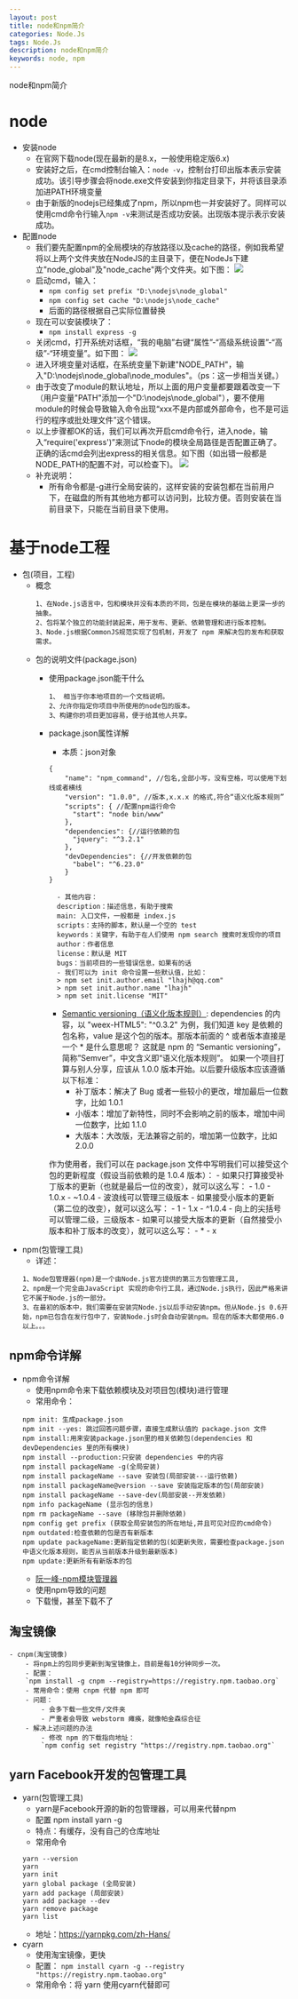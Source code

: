```yaml
---
layout: post
title: node和npm简介
categories: Node.Js
tags: Node.Js
description: node和npm简介
keywords: node, npm
---
```


node和npm简介

# node
- 安装node
	- 在官网下载node(现在最新的是8.x，一般使用稳定版6.x)
	- 安装好之后，在cmd控制台输入：`node -v`，控制台打印出版本表示安装成功。该引导步骤会将node.exe文件安装到你指定目录下，并将该目录添加进PATH环境变量
	- 由于新版的nodejs已经集成了npm，所以npm也一并安装好了。同样可以使用cmd命令行输入`npm -v`来测试是否成功安装。出现版本提示表示安装成功。
- 配置node
	- 我们要先配置npm的全局模块的存放路径以及cache的路径，例如我希望将以上两个文件夹放在NodeJS的主目录下，便在NodeJs下建立"node_global"及"node_cache"两个文件夹。如下图：
	![](http://i.imgur.com/cbKRW1k.png)
	- 启动cmd，输入：
		- `npm config set prefix "D:\nodejs\node_global"`
		- `npm config set cache "D:\nodejs\node_cache"`
		- 后面的路径根据自己实际位置替换
	- 现在可以安装模块了：
		- `npm install express -g `
	- 关闭cmd，打开系统对话框，“我的电脑”右键“属性”-“高级系统设置”-“高级”-“环境变量”。如下图：
	![](http://i.imgur.com/Grjl0J6.png)
	- 进入环境变量对话框，在系统变量下新建"NODE_PATH"，输入"D:\nodejs\node_global\node_modules"。（ps：这一步相当关键。）
	- 由于改变了module的默认地址，所以上面的用户变量都要跟着改变一下（用户变量"PATH"添加一个"D:\nodejs\node_global"），要不使用module的时候会导致输入命令出现“xxx不是内部或外部命令，也不是可运行的程序或批处理文件”这个错误。
	- 以上步骤都OK的话，我们可以再次开启cmd命令行，进入node，输入“require('express')”来测试下node的模块全局路径是否配置正确了。正确的话cmd会列出express的相关信息。如下图（如出错一般都是NODE_PATH的配置不对，可以检查下)。
	![](http://i.imgur.com/KdRh5Yr.png)
	- 补充说明：
		- 所有命令都是-g进行全局安装的，这样安装的安装包都在当前用户下，在磁盘的所有其他地方都可以访问到，比较方便。否则安装在当前目录下，只能在当前目录下使用。

# 基于node工程
- 包(项目，工程)
	- 概念
		```
		1、在Node.js语言中，包和模块并没有本质的不同，包是在模块的基础上更深一步的抽象。
		2、包将某个独立的功能封装起来，用于发布、更新、依赖管理和进行版本控制。
		3、Node.js根据CommonJS规范实现了包机制，开发了 npm 来解决包的发布和获取需求。
		```
	- 包的说明文件(package.json)
		- 使用package.json能干什么
			```
			1、 相当于你本地项目的一个文档说明。
			2、允许你指定你项目中所使用的node包的版本。
			3、构建你的项目更加容易，便于给其他人共享。
			```
		- package.json属性详解
			- 本质：json对象
			```
			{
				"name": "npm_command", //包名,全部小写，没有空格，可以使用下划线或者横线
				"version": "1.0.0", //版本,x.x.x 的格式,符合“语义化版本规则”
				"scripts": { //配置npm运行命令
				  "start": "node bin/www"
				},
				"dependencies": {//运行依赖的包
				  "jquery": "^3.2.1"
				},
				"devDependencies": {//开发依赖的包
				  "babel": "^6.23.0"
				}
			}
			```
				- 其他内容：
				description：描述信息，有助于搜索
				main: 入口文件，一般都是 index.js
				scripts：支持的脚本，默认是一个空的 test
				keywords：关键字，有助于在人们使用 npm search 搜索时发现你的项目
				author：作者信息
				license：默认是 MIT
				bugs：当前项目的一些错误信息，如果有的话
				- 我们可以为 init 命令设置一些默认值，比如：
				> npm set init.author.email "lhajh@qq.com"
				> npm set init.author.name "lhajh"
				> npm set init.license "MIT"
			- [Semantic versioning（语义化版本规则）](https://docs.npmjs.com/getting-started/semantic-versioning):
			dependencies 的内容，以 "weex-HTML5": "^0.3.2" 为例，我们知道 key 是依赖的包名称，value 是这个包的版本。那版本前面的 ^ 或者版本直接是一个 * 是什么意思呢？
			这就是 npm 的 “Semantic versioning”，简称”Semver”，中文含义即“语义化版本规则”。
			如果一个项目打算与别人分享，应该从 1.0.0 版本开始。以后要升级版本应该遵循以下标准：
				- 补丁版本：解决了 Bug 或者一些较小的更改，增加最后一位数字，比如 1.0.1
				- 小版本：增加了新特性，同时不会影响之前的版本，增加中间一位数字，比如 1.1.0
				- 大版本：大改版，无法兼容之前的，增加第一位数字，比如 2.0.0

			作为使用者，我们可以在 package.json 文件中写明我们可以接受这个包的更新程度（假设当前依赖的是 1.0.4 版本）：
				- 如果只打算接受补丁版本的更新（也就是最后一位的改变），就可以这么写： 
					- 1.0
					- 1.0.x
					- ~1.0.4
					- 波浪线可以管理三级版本
				- 如果接受小版本的更新（第二位的改变），就可以这么写： 
					- 1
					- 1.x
					- ^1.0.4
					- 向上的尖括号可以管理二级，三级版本
				- 如果可以接受大版本的更新（自然接受小版本和补丁版本的改变），就可以这么写： 
					- *
					- x
- npm(包管理工具)
	- 详述：
	```
	1、Node包管理器(npm)是一个由Node.js官方提供的第三方包管理工具,
	2、npm是一个完全由JavaScript 实现的命令行工具，通过Node.js执行，因此严格来讲它不属于Node.js的一部分。
	3、在最初的版本中，我们需要在安装完Node.js以后手动安装npm。但从Node.js 0.6开始，npm已包含在发行包中了，安装Node.js时会自动安装npm。现在的版本大都使用6.0以上。。。
	```

## npm命令详解
- npm命令详解
	- 使用npm命令来下载依赖模块及对项目包(模块)进行管理
	- 常用命令：
	```
	npm init: 生成package.json
	npm init --yes: 跳过回答问题步骤，直接生成默认值的 package.json 文件
	npm install:用来安装package.json里的相关依赖包(dependencies 和 devDependencies 里的所有模块)
	npm install --production:只安装 dependencies 中的内容
	npm install packageName -g(全局安装)
	npm install packageName --save 安装包(局部安装---运行依赖)
	npm install packageName@version --save 安装指定版本的包(局部安装)
	npm install packageName --save-dev(局部安装--开发依赖)
	npm info packageName (显示包的信息)
	npm rm packageName --save (移除包并删除依赖)
	npm config get prefix (获取全局安装包的所在地址,并且可见对应的cmd命令)
	npm outdated:检查依赖的包是否有新版本
	npm update packageName:更新指定依赖的包(如更新失败，需要检查package.json中语义化版本规则，能否从当前版本升级到最新版本)
	npm update:更新所有有新版本的包
	```
	- [阮一峰-npm模块管理器](http://javascript.ruanyifeng.com/nodejs/npm.html)
	- 使用npm导致的问题
	- 下载慢，甚至下载不了

## 淘宝镜像
	- cnpm(淘宝镜像)
		- 将npm上的包同步更新到淘宝镜像上，目前是每10分钟同步一次。
		- 配置：
		`npm install -g cnpm --registry=https://registry.npm.taobao.org`
		- 常用命令：使用 cnpm 代替 npm 即可
		- 问题：
			- 会多下载一些文件/文件夹
			- 严重者会导致 webstorm 瘫痪，就像帕金森综合征
		- 解决上述问题的办法
			- 修改 npm 的下载指向地址：
			`npm config set registry "https://registry.npm.taobao.org"`

## yarn Facebook开发的包管理工具
- yarn(包管理工具)
	- yarn是Facebook开源的新的包管理器，可以用来代替npm
	- 配置 npm install yarn -g
	- 特点：有缓存，没有自己的仓库地址
	- 常用命令
	```
	yarn --version
	yarn
	yarn init
	yarn global package (全局安装)
	yarn add package (局部安装)
	yarn add package --dev
	yarn remove package
	yarn list
	```
	- 地址：https://yarnpkg.com/zh-Hans/
- cyarn
	- 使用淘宝镜像，更快
	- 配置：
	`npm install cyarn -g --registry "https://registry.npm.taobao.org"`
	- 常用命令：将 yarn 使用cyarn代替即可